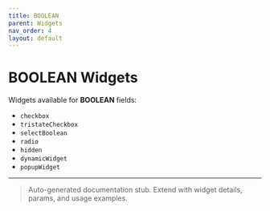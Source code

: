 ```yaml
---
title: BOOLEAN
parent: Widgets
nav_order: 4
layout: default
---
```


# BOOLEAN Widgets

Widgets available for **BOOLEAN** fields:

- `checkbox`
- `tristateCheckbox`
- `selectBoolean`
- `radio`
- `hidden`
- `dynamicWidget`
- `popupWidget`

---

> Auto-generated documentation stub. Extend with widget details, params, and usage examples.
